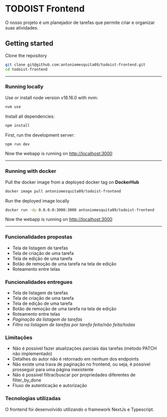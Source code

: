 # TODOIST Frontend

O nosso projeto é um planejador de tarefas que permite criar e organizar suas atividades.

## Getting started

Clone the repository

```bash
git clone git@github.com:antoniomesquita09/todoist-frontend.git
cd todoist-frontend
```

---

### Running locally

Use or install node version v18.16.0 with nvm:

```bash
nvm use
```

Install all dependencies:

```bash
npm install
```

First, run the development server:

```bash
npm run dev
```

Now the webapp is running on [http://localhost:3000](http://localhost:3000)

---

### Running with docker

Pull the docker image from a deployed docker tag on **DockerHub**

```bash
docker image pull antoniomesquita09/todoist-frontend
```

Run the deployed image locally

```bash
docker run -dp 0.0.0.0:3000:3000 antoniomesquita09/todoist-frontend
```

Now the webapp is running on [http://localhost:3000](http://localhost:3000)

---

### Funcionalidades propostas

- Tela de listagem de tarefas
- Tela de criação de uma tarefa
- Tela de edição de uma tarefa
- Botão de remoção de uma tarefa na tela de edição
- Roteamento entre telas

### Funcionalidades entregues

- Tela de listagem de tarefas
- Tela de criação de uma tarefa
- Tela de edição de uma tarefa
- Botão de remoção de uma tarefa na tela de edição
- Roteamento entre telas
- *Paginação da listagem de tarefas*
- *Filtro na listagem de tarefas por tarefa feita/não feita/todas*

### Limitações

- Não é possível fazer atualizações parciais das tarefas (método PATCH não implementado)
- Detalhes do autor não é retornado em nenhum dos endpoints
- Não existe uma trava de paginação no frontend, ou seja, é possível prosseguir para uma página inexistente
- Não é possível filtrar/buscar por propriedades diferentes de filter_by_done
- Fluxo de autenticação e autorização

### Tecnologias utilizadas

O frontend foi desenvolvido utilizando o framework NextJs e Typescript.

